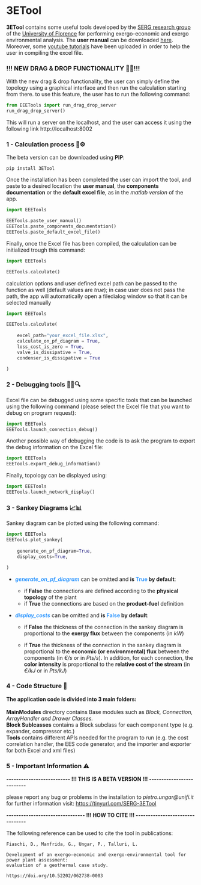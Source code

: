 # 3ETool

__3ETool__ contains some useful tools developed by the [SERG research group](https://www.dief.unifi.it/vp-177-serg-group-english-version.html) 
of the [University of Florence](https://www.unifi.it/changelang-eng.html) for performing exergo-economic and exergo environmental analysis. The __user manual__ can be downloaded [here](https://firebasestorage.googleapis.com/v0/b/etapp-serggroup.appspot.com/o/3ETool_res%2FOther%2FUser%20Guide-eng.pdf?alt=media&token=db51ff1e-4c63-48b9-8b42-322a2eee44da). Moreover, some [youtube tutorials](https://www.youtube.com/playlist?list=PLj6A7PjCJLfa9xNOFwRc3D_XroWhKlptj) have been uploaded in order to help the user in compiling the excel file. 

### !!! NEW DRAG & DROP FUNCTIONALITY 🥳🎉!!! 
With the new drag & drop functionality, the user can simply define the topology 
using a graphical interface and then run the calculation starting from there.
to use this feature, the user has to run the following command:
```python
from EEETools import run_drag_drop_server
run_drag_drop_server()
```

This will run a server on the localhost, and the user can access it 
using the following link http://localhost:8002

### 1 - Calculation process 🤔⚙
The beta version can be downloaded using __PIP__:
```
pip install 3ETool
```
Once the installation has been completed the user can import the tool, and paste to a desired location the __user manual__, the __components documentation__ or the __default excel file__, as in the _matlab version_ of the app.
```python
import EEETools

EEETools.paste_user_manual()
EEETools.paste_components_documentation()
EEETools.paste_default_excel_file()
```
Finally, once the Excel file has been compiled, the calculation can be initialized trough this command:
```python
import EEETools

EEETools.calculate()
```
calculation options and user defined excel path can be passed to the function as well (default values are _true_); in case user does not pass the path, the app will automatically open a filedialog window so that it can be selected manually
```python
import EEETools

EEETools.calculate(
    
    excel_path="your_excel_file.xlsx",
    calculate_on_pf_diagram = True, 
    loss_cost_is_zero = True, 
    valve_is_dissipative = True, 
    condenser_is_dissipative = True

)
```
### 2 - Debugging tools 👨‍💻🔍
Excel file can be debugged using some specific tools that can be launched using the following command (please select the 
Excel file that you want to debug on program request):
```python
import EEETools
EEETools.launch_connection_debug()
```
Another possible way of debugging the code is to ask the program to export the debug information on the Excel file:
```python
import EEETools
EEETools.export_debug_information()
```
Finally, topology can be displayed using:
```python
import EEETools
EEETools.launch_network_display()
```
### 3 - Sankey Diagrams 📈📊
Sankey diagram can be plotted using the following command: 
```python
import EEETools
EEETools.plot_sankey(
    
    generate_on_pf_diagram=True,
    display_costs=True,

)
```
*   ___<span style="color:#3399ff">generate_on_pf_diagram</span>___ can be omitted and 
    __is <span style="color:#3399ff">True</span> by default__:
    
    - if __False__ the connections are defined according to the __physical topology__ of the plant 
    - if __True__ the connections are based on the __product-fuel__ definition


*   ___<span style="color:#3399ff">display_costs</span>___ can be omitted and 
    __is <span style="color:#3399ff">False</span> by default__:
    
    - if __False__ the thickness of the connection in the sankey diagram is proportional to the __exergy flux__ between 
    the components (in _kW_)
    
    - if __True__ the thickness of the connection in the sankey diagram is proportional to the 
    __economic (or environmental) flux__ between the components (in _€/s_ or in _Pts/s_). In addition, for each 
    connection, the __color intensity__ is proportional to the __relative cost of the stream__ (in _€/kJ_ or in _Pts/kJ_)


### 4 - Code Structure 📁

__The application code is divided into 3 main folders:__<br/><br/>
__MainModules__ directory contains Base modules such as _Block, Connection, ArrayHandler and Drawer Classes._<br/>
__Block Sublcasses__ contains a Block subclass for each component type (e.g. expander, compressor etc.)<br/>
__Tools__ contains different APIs needed for the program to run (e.g. the cost correlation handler, 
the EES code generator, and the importer and exporter for both Excel and xml files)

### 5 - Important Information ⚠

__-------------------------- !!! THIS IS A BETA VERSION !!! --------------------------__ 

please report any bug or problems in the installation to _pietro.ungar@unifi.it_<br/>
for further information visit: https://tinyurl.com/SERG-3ETool

__-------------------------------- !!! HOW TO CITE !!! --------------------------------__ 

The following reference can be used to cite the tool in publications:
 
    Fiaschi, D., Manfrida, G., Ungar, P., Talluri, L. 
    
    Development of an exergo-economic and exergo-environmental tool for power plant assessment: 
    evaluation of a geothermal case study.
    
    https://doi.org/10.52202/062738-0003

